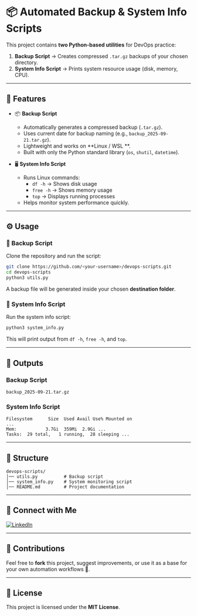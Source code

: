 # 📦 Automated Backup & System Info Scripts

This project contains **two Python-based utilities** for DevOps practice:

1. **Backup Script** → Creates compressed `.tar.gz` backups of your chosen directory.  
2. **System Info Script** → Prints system resource usage (disk, memory, CPU).

---

## 🚀 Features
- 📦 **Backup Script**
  - Automatically generates a compressed backup (`.tar.gz`).
  - Uses current date for backup naming (e.g., `backup_2025-09-21.tar.gz`).
  - Lightweight and works on **Linux / WSL **.
  - Built with only the Python standard library (`os`, `shutil`, `datetime`).

- 🖥 **System Info Script**
  - Runs Linux commands:
    - `df -h` → Shows disk usage
    - `free -h` → Shows memory usage
    - `top` → Displays running processes
  - Helps monitor system performance quickly.

---

## ⚙️ Usage

### 🔹 Backup Script
Clone the repository and run the script:

```bash
git clone https://github.com/<your-username>/devops-scripts.git
cd devops-scripts
python3 utils.py
```

A backup file will be generated inside your chosen **destination folder**.

### 🔹 System Info Script
Run the system info script:

```bash
python3 system_info.py
```

This will print output from `df -h`, `free -h`, and `top`.

---

## 🧾  Outputs

### Backup Script
```
backup_2025-09-21.tar.gz
```

### System Info Script
```
Filesystem      Size  Used Avail Use% Mounted on
...
Mem:           3.7Gi  359Mi  2.9Gi ...
Tasks:  29 total,   1 running,  28 sleeping ...
```

---

## 📂  Structure
```
devops-scripts/
│── utils.py          # Backup script
│── system_info.py    # System monitoring script
│── README.md         # Project documentation
```

---

## 🔗 Connect with Me

[![LinkedIn](https://img.shields.io/badge/LinkedIn-Connect-blue?style=for-the-badge&logo=linkedin)](https://www.linkedin.com/in/hareesh-kumar-02045a339/)

---

## 🤝 Contributions
Feel free to **fork** this project, suggest improvements, or use it as a base for your own automation workflows 🚀.

---

## 📜 License
This project is licensed under the **MIT License**.
